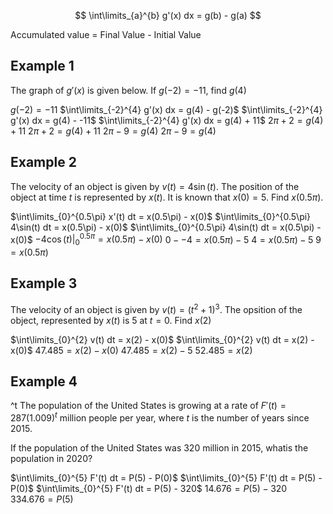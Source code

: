 $$
\int\limits_{a}^{b} g'(x) dx = g(b) - g(a)
$$

Accumulated value = Final Value - Initial Value

## Example 1

The graph of $g'(x)$ is given below. If $g(-2) = -11$, find $g(4)$

$g(-2) = -11$
$\int\limits_{-2}^{4} g'(x) dx = g(4) - g(-2)$
$\int\limits_{-2}^{4} g'(x) dx = g(4) - -11$
$\int\limits_{-2}^{4} g'(x) dx = g(4) + 11$
$2\pi + 2 = g(4) + 11$
$2\pi + 2 = g(4) + 11$
$2\pi - 9 = g(4)$
$2\pi - 9 = g(4)$

## Example 2

The velocity of an object is given by $v(t) = 4\sin(t)$. The position of the object at time $t$ is represented by $x(t)$. It is known that $x(0)=5$. Find $x(0.5\pi)$.

$\int\limits_{0}^{0.5\pi} x'(t) dt = x(0.5\pi) - x(0)$
$\int\limits_{0}^{0.5\pi} 4\sin(t) dt = x(0.5\pi) - x(0)$
$\int\limits_{0}^{0.5\pi} 4\sin(t) dt = x(0.5\pi) - x(0)$
$-4\cos(t) |_{0}^{0.5\pi} = x(0.5\pi) - x(0)$
$0 - -4 = x(0.5\pi) - 5$
$4 = x(0.5\pi) - 5$
$9 = x(0.5\pi)$

## Example 3

The velocity of an object is given by $v(t) = (t^2 + 1)^3$. The opsition of the object, represented by $x(t)$ is $5$ at $t=0$. Find $x(2)$

$\int\limits_{0}^{2} v(t) dt = x(2) - x(0)$
$\int\limits_{0}^{2} v(t) dt = x(2) - x(0)$
$47.485 = x(2) - x(0)$
$47.485 = x(2) - 5$
$52.485 = x(2)$


## Example 4
^t
The population of the United States is growing at a rate of $F'(t) = 287(1.009)^t$ million people per year, where $t$ is the number of years since 2015.

If the population of the United States was 320 million in 2015, whatis the population in 2020?

$\int\limits_{0}^{5} F'(t) dt = P(5) - P(0)$
$\int\limits_{0}^{5} F'(t) dt = P(5) - P(0)$
$\int\limits_{0}^{5} F'(t) dt = P(5) - 320$
$14.676 = P(5) - 320$
$334.676 = P(5)$